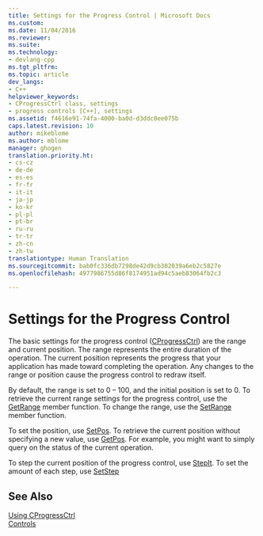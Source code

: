 ```yaml
---
title: Settings for the Progress Control | Microsoft Docs
ms.custom: 
ms.date: 11/04/2016
ms.reviewer: 
ms.suite: 
ms.technology:
- devlang-cpp
ms.tgt_pltfrm: 
ms.topic: article
dev_langs:
- C++
helpviewer_keywords:
- CProgressCtrl class, settings
- progress controls [C++], settings
ms.assetid: f4616e91-74fa-4000-ba0d-d3ddc0ee075b
caps.latest.revision: 10
author: mikeblome
ms.author: mblome
manager: ghogen
translation.priority.ht:
- cs-cz
- de-de
- es-es
- fr-fr
- it-it
- ja-jp
- ko-kr
- pl-pl
- pt-br
- ru-ru
- tr-tr
- zh-cn
- zh-tw
translationtype: Human Translation
ms.sourcegitcommit: bab0fc336db7298de42d9cb302039a6eb2c5827e
ms.openlocfilehash: 4977986755d86f8174951ad94c5aeb83064fb2c3

---
```

# Settings for the Progress Control
The basic settings for the progress control ([CProgressCtrl](../mfc/reference/cprogressctrl-class.md)) are the range and current position. The range represents the entire duration of the operation. The current position represents the progress that your application has made toward completing the operation. Any changes to the range or position cause the progress control to redraw itself.  
  
 By default, the range is set to 0 – 100, and the initial position is set to 0. To retrieve the current range settings for the progress control, use the [GetRange](../mfc/reference/cprogressctrl-class.md#cprogressctrl__getrange) member function. To change the range, use the [SetRange](../mfc/reference/cprogressctrl-class.md#cprogressctrl__setrange) member function.  
  
 To set the position, use [SetPos](../mfc/reference/cprogressctrl-class.md#cprogressctrl__setpos). To retrieve the current position without specifying a new value, use [GetPos](../mfc/reference/cprogressctrl-class.md#cprogressctrl__getpos). For example, you might want to simply query on the status of the current operation.  
  
 To step the current position of the progress control, use [StepIt](../mfc/reference/cprogressctrl-class.md#cprogressctrl__stepit). To set the amount of each step, use [SetStep](../mfc/reference/cprogressctrl-class.md#cprogressctrl__setstep)  
  
## See Also  
 [Using CProgressCtrl](../mfc/using-cprogressctrl.md)   
 [Controls](../mfc/controls-mfc.md)




<!--HONumber=Jan17_HO1-->


